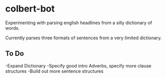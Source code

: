 # colbert-bot

Experimenting with parsing english headlines from a silly dictionary of words. 

Currently parses three formats of sentences from a very limited dictionary.

## To Do

-Expand Dictionary
-Specify good intro Adverbs, specify more clause structures
-Build out more sentence structures
